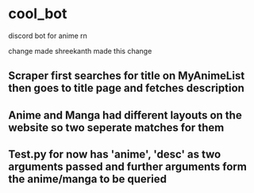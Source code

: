 # cool_bot
discord bot for anime rn

change made
shreekanth made this change

## Scraper first searches for title on MyAnimeList then goes to title page and fetches description

## Anime and Manga had different layouts on the website so two seperate matches for them 

## Test.py for now has 'anime', 'desc' as two arguments passed and further arguments form the anime/manga to be queried 

